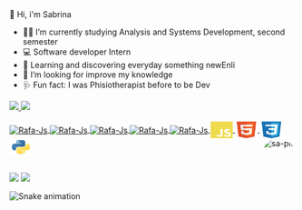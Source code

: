 ##
👋 Hi, i'm Sabrina 

- 👩‍🦰 I’m currently studying Analysis and Systems Development, second semester
- 💻 Software developer Intern 
- 📖 Learning and discovering everyday something newEnli
- 🎯 I’m looking for improve my knowledge
- 🩺 Fun fact: I was Phisiotherapist before to be Dev 

 <div>
  <a href="https://github.com/SabrinaPVaz">
  <img height="150em" src="https://github-readme-stats.vercel.app/api?username=SabrinaPVaz&show_icons=true&theme=dracula&include_all_commits=true&count_private=true"/>
  <img height="150em" src="https://github-readme-stats.vercel.app/api/top-langs/?username=SabrinaPVaz&layout=compact&langs_count8=&theme=dracula"/>
</div>
 <div style="display: inline_block"><br>
  <img align="center" alt="Rafa-Js" height="30" width="80" src=https://img.shields.io/badge/-VSCode-007ACC?style=flat-square&logo=visual-studio-code&logoColor=white>
  <img align="center" alt="Rafa-Js" height="30" width="80" src=https://img.shields.io/badge/-IntelliJ%20IDEA-black?style=flat-square&logo=intellij-idea&logoColor=white>
  <img align="center" alt="Rafa-Js" height="30" width="80" src=https://img.shields.io/badge/-Java-007396?style=flat-square&logo=java>
  <img align="center" alt="Rafa-Js" height="30" width="80" src=https://img.shields.io/badge/-Spring-6DB33F?style=flat-square&logo=spring&logoColor=white>
  <img align="center" alt="Rafa-Js" height="30" width="100" src=https://img.shields.io/badge/Microsoft%20Azure-0089D6?style=flat-square&logo=microsoft-azure&logoColor=white>
  <img align="center" alt="Rafa-Js" height="30" width="40" src="https://raw.githubusercontent.com/devicons/devicon/master/icons/javascript/javascript-plain.svg">
  <img align="center" alt="Rafa-HTML" height="30" width="40" src="https://raw.githubusercontent.com/devicons/devicon/master/icons/html5/html5-original.svg">
  <img align="center" alt="Rafa-CSS" height="30" width="40" src="https://raw.githubusercontent.com/devicons/devicon/master/icons/css3/css3-original.svg">
  <img align="center" alt="Rafa-Python" height="30" width="40" src="https://raw.githubusercontent.com/devicons/devicon/master/icons/python/python-original.svg">
   <img align="right" alt="sa-pic" height="150" style="border-radius:50px;"
 src="https://user-images.githubusercontent.com/88401720/138389088-926d837f-aab4-4318-b65c-6f195ce04250.png">

 ## 
  <div> 
  <a href = "mailto:contatosabrinapvaz@gmail.com"><img src="https://img.shields.io/badge/-Gmail-%23333?style=for-the-badge&logo=gmail&logoColor=red" target="_blank"></a>
  <a href="https://www.linkedin.com/in/sabrina-pereira-vaz-1105b4200/" target="_blank"><img src="https://img.shields.io/badge/-LinkedIn-%230077B5?style=for-the-badge&logo=linkedin&logoColor=white" target="_blank"></a>
   </div>
  
![Snake animation](https://github.com/SabrinaPVaz/SabrinaPVaz/blob/output/github-contribution-grid-snake.svg)
